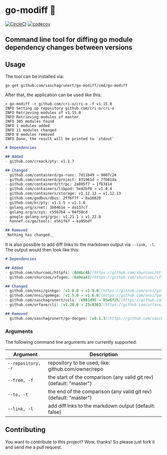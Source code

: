 # go-modiff 📔

[![CircleCI](https://circleci.com/gh/saschagrunert/go-modiff.svg?style=shield)](https://circleci.com/gh/saschagrunert/go-modiff)
[![codecov](https://codecov.io/gh/saschagrunert/go-modiff/branch/master/graph/badge.svg)](https://codecov.io/gh/saschagrunert/go-modiff)

## Command line tool for diffing go module dependency changes between versions

## Usage

The tool can be installed via:

```shell
go get github.com/saschagrunert/go-modiff/cmd/go-modiff
```

After that, the application can be used like this:

```shell
> go-modiff -r github.com/cri-o/cri-o -f v1.15.0
INFO Setting up repository github.com/cri-o/cri-o
INFO Retrieving modules of v1.15.0
INFO Retrieving modules of master
INFO 385 modules found
INFO 1 modules added
INFO 11 modules changed
INFO 0 modules removed
INFO Done, the result will be printed to `stdout`
```

```markdown
# Dependencies

## Added
- github.com/creack/pty: v1.1.7

## Changed
- github.com/containerd/go-runc: 7d11b49 → 9007c24
- github.com/containerd/project: 831961d → 7fb81da
- github.com/containerd/ttrpc: 2a805f7 → 1fb3814
- github.com/containers/libpod: 5e42bf0 → v1.4.4
- github.com/containers/storage: v1.12.12 → v1.12.13
- github.com/godbus/dbus: 2ff6f7f → 8a16820
- github.com/kr/pty: v1.1.5 → v1.1.8
- golang.org/x/net: 3b0461e → da137c7
- golang.org/x/sys: c5567b4 → 04f50cd
- google.golang.org/grpc: v1.21.1 → v1.22.0
- honnef.co/go/tools: e561f67 → ea95bdf

## Removed
_Nothing has changed._
```

It is also possible to add diff links to the markdown output via `--link, -l`.
The output would then look like this:

```markdown
# Dependencies

## Added
- github.com/shurcooL/httpfs: [8d4bc4b](https://github.com/shurcooL/httpfs/tree/8d4bc4b)
- github.com/shurcooL/vfsgen: [6a9ea43](https://github.com/shurcooL/vfsgen/tree/6a9ea43)

## Changed
- github.com/onsi/ginkgo: [v1.8.0 → v1.9.0](https://github.com/onsi/ginkgo/compare/v1.8.0...v1.9.0)
- github.com/onsi/gomega: [v1.5.0 → v1.6.0](https://github.com/onsi/gomega/compare/v1.5.0...v1.6.0)
- github.com/saschagrunert/ccli: [e981d95 → 05e6f25](https://github.com/saschagrunert/ccli/compare/e981d95...05e6f25)
- github.com/urfave/cli: [v1.20.0 → 23c8303](https://github.com/urfave/cli/compare/v1.20.0...23c8303)

## Removed
- github.com/saschagrunert/go-docgen: [v0.1.3](https://github.com/saschagrunert/go-docgen/tree/v0.1.3)
```

### Arguments

The following command line arguments are currently supported:

| Argument           | Description                                                         |
| ------------------ | ------------------------------------------------------------------- |
| `--repository, -r` | repository to be used, like: github.com/owner/repo                  |
| `--from, -f`       | the start of the comparison (any valid git rev) (default: "master") |
| `--to, -t`         | the end of the comparison (any valid git rev) (default: "master")   |
| `--link, -l`       | add diff lnks to the markdown output (default: false)               |

## Contributing

You want to contribute to this project? Wow, thanks! So please just fork it and
send me a pull request.
